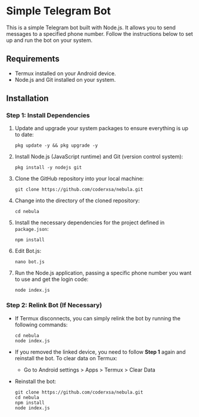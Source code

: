 # Simple Telegram Bot

This is a simple Telegram bot built with Node.js. It allows you to send messages to a specified phone number. Follow the instructions below to set up and run the bot on your system.

## Requirements

- Termux installed on your Android device.
- Node.js and Git installed on your system.

## Installation

### Step 1: Install Dependencies

1. Update and upgrade your system packages to ensure everything is up to date:
    ```
    pkg update -y && pkg upgrade -y
    ```

2. Install Node.js (JavaScript runtime) and Git (version control system):
    ```
    pkg install -y nodejs git
    ```

3. Clone the GitHub repository into your local machine:
    ```
    git clone https://github.com/coderxsa/nebula.git
    ```

4. Change into the directory of the cloned repository:
    ```
    cd nebula
    ```

5. Install the necessary dependencies for the project defined in `package.json`:
    ```
    npm install
    ```
    
6. Edit Bot.js:
    ```
    nano bot.js
    ```
    
7. Run the Node.js application, passing a specific phone number you want to use and get the login code:
    ```
    node index.js
    ```

### Step 2: Relink Bot (If Necessary)

- If Termux disconnects, you can simply relink the bot by running the following commands:
    ```
    cd nebula
    node index.js
    ```

- If you removed the linked device, you need to follow **Step 1** again and reinstall the bot. To clear data on Termux:
    - Go to Android settings > Apps > Termux > Clear Data

- Reinstall the bot:
    ```
    git clone https://github.com/coderxsa/nebula.git
    cd nebula
    npm install
    node index.js
    ```

